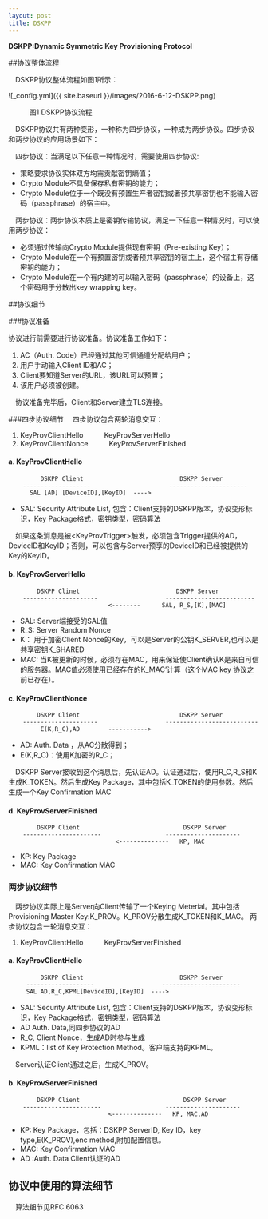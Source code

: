 ```yaml
---
layout: post
title: DSKPP
---
```

**DSKPP:Dynamic Symmetric Key Provisioning Protocol**

##协议整体流程

&ensp;&ensp;DSKPP协议整体流程如图1所示：

![_config.yml]({{ site.baseurl }}/images/2016-6-12-DSKPP.png)

&ensp;&ensp;&ensp;&ensp;&ensp;&ensp;图1 DSKPP协议流程
 
&ensp;&ensp;DSKPP协议共有两种变形，一种称为四步协议，一种成为两步协议。四步协议和两步协议的应用场景如下：

&ensp;&ensp;四步协议：当满足以下任意一种情况时，需要使用四步协议:

  - 策略要求协议实体双方均需贡献密钥熵值；
  - Crypto Module不具备保存私有密钥的能力；
  - Crypto Module位于一个既没有预置生产者密钥或者预共享密钥也不能输入密码（passphrase）的宿主中。
  
&ensp;&ensp;两步协议：两步协议本质上是密钥传输协议，满足一下任意一种情况时，可以使用两步协议：

  - 必须通过传输向Crypto Module提供现有密钥（Pre-existing Key）；
  - Crypto Module在一个有预置密钥或者预共享密钥的宿主上，这个宿主有存储密钥的能力；
  - Crypto Module在一个有内建的可以输入密码（passphrase）的设备上，这个密码用于分散出key wrapping key。

##协议细节

###协议准备

协议进行前需要进行协议准备。协议准备工作如下：

1.    AC（Auth. Code）已经通过其他可信通道分配给用户；
2.	用户手动输入Client ID和AC；
3.	Client要知道Server的URL，该URL可以预置；
4.	该用户必须被创建。

&ensp;&ensp;协议准备完毕后，Client和Server建立TLS连接。

###四步协议细节
&ensp;&ensp;四步协议包含两轮消息交互：

1. KeyProvClientHello&ensp;&ensp;&ensp;&ensp;&ensp;&ensp;KeyProvServerHello
2. KeyProvClientNonce&ensp;&ensp;&ensp;&ensp;&ensp;&ensp;KeyProvServerFinished

#### a. KeyProvClientHello

             DSKPP Client                           DSKPP Server
        -------------------                      ----------------------
          SAL [AD] [DeviceID],[KeyID]  ---->

  - SAL: Security Attribute List, 包含：Client支持的DSKPP版本，协议变形标识，Key Package格式，密钥类型，密码算法
  
&ensp;&ensp;如果这条消息是被&lt;KeyProvTrigger>触发，必须包含Trigger提供的AD，DeviceID和KeyID；否则，可以包含与Server预享的DeviceID和已经被提供的Key的KeyID。

#### b. KeyProvServerHello
            DSKPP Clinet                           DSKPP Server
        ---------------------                   -------------------------
                                <--------      SAL, R_S,[K],[MAC]
  - SAL: Server端接受的SAL值
  - R_S: Server Random Nonce
  - K： 用于加密Client Nonce的Key，可以是Server的公钥K_SERVER,也可以是共享密钥K_SHARED
  - MAC: 当K被更新的时候，必须存在MAC，用来保证使Client确认K是来自可信的服务器。MAC值必须使用已经存在的K_MAC’计算（这个MAC key 协议之前已存在）。
  
#### c. KeyProvClientNonce
            DSKPP Client                            DSKPP Server
        ---------------------                   --------------------------
             E(K,R_C),AD        ----------->
  - AD: Auth. Data ，从AC分散得到；
  - E(K,R_C)：使用K加密的R_C；

&ensp;&ensp;DSKPP Server接收到这个消息后，先认证AD。认证通过后，使用R_C,R_S和K生成K_TOKEN。然后生成Key Package，其中包括K_TOKEN的使用参数。然后生成一个Key Confirmation MAC
#### d.  KeyProvServerFinished
            DSKPP Client                             DSKPP Server
        ----------------------                  ---------------------
                                  <--------------   KP, MAC
  - KP: Key Package 
  - MAC: Key Confirmation MAC
  
### 两步协议细节
&ensp;&ensp;两步协议实际上是Server向Client传输了一个Keying Meterial。其中包括Provisioning Master Key:K_PROV。K_PROV分散生成K_TOKEN和K_MAC。
两步协议包含一轮消息交互：

1. KeyProvClientHello&ensp;&ensp;&ensp;&ensp;&ensp;&ensp;KeyProvServerFinished

#### a. KeyProvClientHello    
             DSKPP Client                           DSKPP Server
         -------------------                   ----------------------
         SAL AD,R_C,KPML[DeviceID],[KeyID]  ---->
  - SAL: Security Attribute List, 包含：Client支持的DSKPP版本，协议变形标识，Key Package格式，密钥类型，密码算法
  - AD Auth. Data,同四步协议的AD
  - R_C, Client Nonce，生成AD时参与生成
  - KPML：list of Key Protection Method。客户端支持的KPML。

&ensp;&ensp;Server认证Client通过之后，生成K_PROV。

#### b. KeyProvServerFinished
            DSKPP Client                             DSKPP Server
        ----------------------                  ---------------------
                                <--------------   KP, MAC,AD

  - KP: Key Package，包括：DSKPP ServerID, Key ID，key type,E(K_PROV),enc method,附加配置信息。
  - MAC: Key Confirmation MAC
  - AD :Auth. Data Client认证的AD

## 协议中使用的算法细节
&ensp;&ensp;算法细节见RFC 6063

